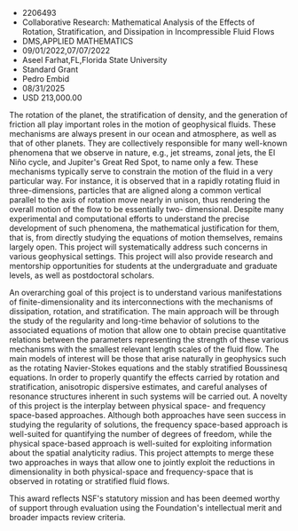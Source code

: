 
* 2206493
* Collaborative Research: Mathematical Analysis of the Effects of Rotation, Stratification, and Dissipation in Incompressible Fluid Flows
* DMS,APPLIED MATHEMATICS
* 09/01/2022,07/07/2022
* Aseel Farhat,FL,Florida State University
* Standard Grant
* Pedro Embid
* 08/31/2025
* USD 213,000.00

The rotation of the planet, the stratification of density, and the generation of
friction all play important roles in the motion of geophysical fluids. These
mechanisms are always present in our ocean and atmosphere, as well as that of
other planets. They are collectively responsible for many well-known phenomena
that we observe in nature, e.g., jet streams, zonal jets, the El Niño cycle, and
Jupiter's Great Red Spot, to name only a few. These mechanisms typically serve
to constrain the motion of the fluid in a very particular way. For instance, it
is observed that in a rapidly rotating fluid in three-dimensions, particles that
are aligned along a common vertical parallel to the axis of rotation move nearly
in unison, thus rendering the overall motion of the flow to be essentially two-
dimensional. Despite many experimental and computational efforts to understand
the precise development of such phenomena, the mathematical justification for
them, that is, from directly studying the equations of motion themselves,
remains largely open. This project will systematically address such concerns in
various geophysical settings. This project will also provide research and
mentorship opportunities for students at the undergraduate and graduate levels,
as well as postdoctoral scholars.

An overarching goal of this project is to understand various manifestations of
finite-dimensionality and its interconnections with the mechanisms of
dissipation, rotation, and stratification. The main approach will be through the
study of the regularity and long-time behavior of solutions to the associated
equations of motion that allow one to obtain precise quantitative relations
between the parameters representing the strength of these various mechanisms
with the smallest relevant length scales of the fluid flow. The main models of
interest will be those that arise naturally in geophysics such as the rotating
Navier-Stokes equations and the stably stratified Boussinesq equations. In order
to properly quantify the effects carried by rotation and stratification,
anisotropic dispersive estimates, and careful analyses of resonance structures
inherent in such systems will be carried out. A novelty of this project is the
interplay between physical space- and frequency space-based approaches. Although
both approaches have seen success in studying the regularity of solutions, the
frequency space-based approach is well-suited for quantifying the number of
degrees of freedom, while the physical space-based approach is well-suited for
exploiting information about the spatial analyticity radius. This project
attempts to merge these two approaches in ways that allow one to jointly exploit
the reductions in dimensionality in both physical-space and frequency-space that
is observed in rotating or stratified fluid flows.

This award reflects NSF's statutory mission and has been deemed worthy of
support through evaluation using the Foundation's intellectual merit and broader
impacts review criteria.
